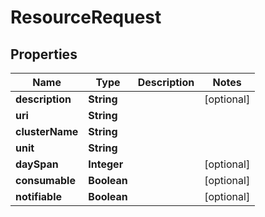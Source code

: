 
# ResourceRequest

## Properties
Name | Type | Description | Notes
------------ | ------------- | ------------- | -------------
**description** | **String** |  |  [optional]
**uri** | **String** |  | 
**clusterName** | **String** |  | 
**unit** | **String** |  | 
**daySpan** | **Integer** |  |  [optional]
**consumable** | **Boolean** |  |  [optional]
**notifiable** | **Boolean** |  |  [optional]



